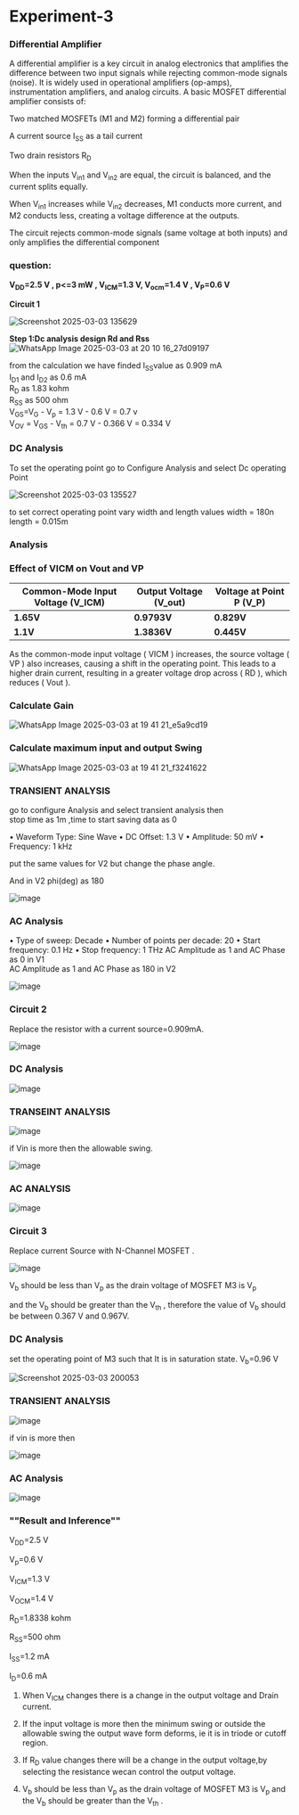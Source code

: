 # Experiment-3

### **Differential Amplifier**

A differential amplifier is a key circuit in analog electronics that amplifies the difference between two input signals while rejecting common-mode signals (noise). It is widely used in operational amplifiers (op-amps), instrumentation amplifiers, and analog circuits.
A basic MOSFET differential amplifier consists of:

Two matched MOSFETs (M1 and M2) forming a differential pair

A current source I<sub>SS</sub> as a tail current

Two drain resistors R<sub>D</sub>

When the inputs V<sub>in1</sub> and V<sub>in2</sub> are equal, the circuit is balanced, and the current splits equally.

When V<sub>in1</sub> increases while V<sub>in2</sub> decreases, M1 conducts more current, and M2 conducts less, creating a voltage difference at the outputs.

The circuit rejects common-mode signals (same voltage at both inputs) and only amplifies the differential component

### **question:**

**V<sub>DD</sub>=2.5 V , p<=3 mW , V<sub>ICM</sub>=1.3 V, V<sub>ocm</sub>=1.4 V , V<sub>P</sub>=0.6 V**

**Circuit 1** <br>

![Screenshot 2025-03-03 135629](https://github.com/user-attachments/assets/37d26f32-c010-455b-9c3f-8ee978c185d1)

**Step 1:Dc analysis design Rd and Rss**
![WhatsApp Image 2025-03-03 at 20 10 16_27d09197](https://github.com/user-attachments/assets/93b0b360-e9fb-404f-b825-e6c8f278152d)

from the calculation we have finded I<sub>SS</sub>value as 0.909 mA <br>
I<sub>D1</sub> and I<sub>D2</sub> as 0.6 mA <br>
R<sub>D</sub> as 1.83 kohm <br>
R<sub>SS</sub> as 500 ohm <br>
V<sub>GS</sub>=V<sub>G</sub> - V<sub>p</sub> = 1.3 V - 0.6 V = 0.7 v <br>
V<sub>OV</sub> = V<sub>GS</sub> - V<sub>th</sub> = 0.7 V - 0.366 V = 0.334 V <br>

### **DC Analysis**

To set the operating point go to Configure Analysis and select Dc operating Point <br>

![Screenshot 2025-03-03 135527](https://github.com/user-attachments/assets/52aa62a0-97b6-4cbe-ad4f-ba758b588475)

to set correct operating point vary width and length values 
width = 180n <br>
length = 0.015m <br>


### **Analysis**

### Effect of VICM on Vout and VP

| **Common-Mode Input Voltage (V_ICM)** | **Output Voltage (V_out)** | **Voltage at Point P (V_P)** |
|---------------------------------------|----------------------------|------------------------------|
| **1.65V**                             | **0.9793V**                | **0.829V**                   |
| **1.1V**                              | **1.3836V**                | **0.445V**                   |



As the common-mode input voltage \( VICM \) increases, the source voltage \( VP \) also increases, causing a shift in the operating point. This leads to a higher drain current, resulting in a greater voltage drop across \( RD \), which reduces \( Vout \).

### **Calculate Gain**

![WhatsApp Image 2025-03-03 at 19 41 21_e5a9cd19](https://github.com/user-attachments/assets/9c7e173b-61f5-48c0-a325-4a8f99d94a04)


### **Calculate maximum input and output Swing**

![WhatsApp Image 2025-03-03 at 19 41 21_f3241622](https://github.com/user-attachments/assets/d3837ce5-1701-499f-a65b-b74a5990ec11)



### **TRANSIENT ANALYSIS**
go to configure Analysis and select transient analysis then <br>
stop time as 1m ,time to start saving data as 0 <br>

• Waveform Type: Sine Wave
• DC Offset: 1.3 V
• Amplitude: 50 mV
• Frequency: 1 kHz

put the same values for V2 but change the phase angle.

And in V2 phi(deg) as 180

![image](https://github.com/user-attachments/assets/e2582f63-12ab-4547-bb69-5d3355ce5e6c)


### **AC Analysis**
• Type of sweep: Decade
• Number of points per decade: 20
• Start frequency: 0.1 Hz
• Stop frequency: 1 THz
AC Amplitude as 1 and AC Phase as 0 in V1 <br>
AC Amplitude as 1 and AC Phase as 180 in V2 <br>

![image](https://github.com/user-attachments/assets/23f00bad-f11d-49fe-b218-6548ea8d2db6)


### **Circuit 2** <br>

Replace the resistor with a current source=0.909mA. 

![image](https://github.com/user-attachments/assets/6c7a1dda-0905-400f-860e-80775a53d92d)

### **DC Analysis**
![image](https://github.com/user-attachments/assets/128cfffe-93e1-4c37-9893-9cd733d29981)

### **TRANSEINT ANALYSIS**

![image](https://github.com/user-attachments/assets/548b555e-e252-4c3c-8d79-329f345360fa)

if Vin is more then the allowable swing.

![image](https://github.com/user-attachments/assets/b0851280-53c3-4fbe-9ae7-ea836453a7ed)

### **AC ANALYSIS**

![image](https://github.com/user-attachments/assets/65cc8608-0b87-4ba3-8c7e-68bfa642261d)

### **Circuit 3** <br>

Replace current Source with N-Channel MOSFET .

![image](https://github.com/user-attachments/assets/a0450fd3-c7e7-4f16-9d61-adf282e415d6)

V<sub>b</sub> should be less than V<sub>p</sub> as the drain voltage of MOSFET M3 is V<sub>p</sub>

and the V<sub>b</sub> should be greater than the V<sub>th</sub> , therefore the value of V<sub>b</sub> should be between 0.367 V and 0.967V.

### **DC Analysis**

set the operating point of M3 such that It is in saturation state.
V<sub>b</sub>=0.96 V

![Screenshot 2025-03-03 200053](https://github.com/user-attachments/assets/a803a4da-3ab0-459a-b1dc-3dd29762fbe3)

### **TRANSIENT ANALYSIS**

![image](https://github.com/user-attachments/assets/97da5a68-7b90-4c25-8954-4cbf61b8b9d9)

if vin is more then

![image](https://github.com/user-attachments/assets/85369af5-8b0c-487b-8729-efccbc9bc5de)


### **AC Analysis**


![image](https://github.com/user-attachments/assets/2b380d5e-255e-4b70-abbc-92d81539ff79)


### ""Result and Inference""

V<sub>DD</sub>=2.5 V

V<sub>p</sub>=0.6 V

V<sub>ICM</sub>=1.3 V 

V<sub>OCM</sub>=1.4 V

R<sub>D</sub>=1.8338 kohm

R<sub>SS</sub>=500 ohm

I<sub>SS</sub>=1.2 mA

I<sub>D</sub>=0.6 mA

1. When V<sub>ICM</sub> changes there is a change in the output voltage and Drain current.

2. If the input voltage is more then the minimum swing or outside the allowable swing the output wave form deforms, ie it is in triode or cutoff region.

3. If R<sub>D</sub> value changes there will be a change in the output voltage,by selecting the resistance wecan control the output voltage.

4. V<sub>b</sub> should be less than V<sub>p</sub> as the drain voltage of MOSFET M3 is V<sub>p</sub>
and the V<sub>b</sub> should be greater than the V<sub>th</sub> .
















































